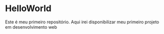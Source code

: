 # HelloWorld
Este é meu primeiro repositório. Aqui irei disponibilizar meu primeiro projeto em desenvolvimento web
